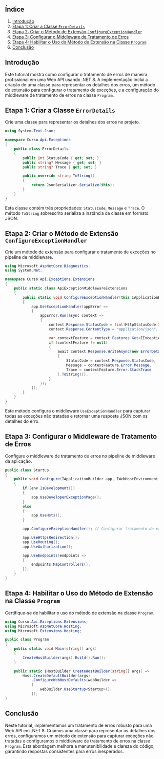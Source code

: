 
## Índice

1. [Introdução](#introdução)
2. [Etapa 1: Criar a Classe `ErrorDetails`](#etapa-1-criar-a-classe-errordetails)
3. [Etapa 2: Criar o Método de Extensão `ConfigureExceptionHandler`](#etapa-2-criar-o-método-de-extensão-configureexceptionhandler)
4. [Etapa 3: Configurar o Middleware de Tratamento de Erros](#etapa-3-configurar-o-middleware-de-tratamento-de-erros)
5. [Etapa 4: Habilitar o Uso do Método de Extensão na Classe `Program`](#etapa-4-habilitar-o-uso-do-método-de-extensão-na-classe-program)
6. [Conclusão](#conclusão)

## Introdução

Este tutorial mostra como configurar o tratamento de erros de maneira profissional em uma Web API usando .NET 8. A implementação inclui a criação de uma classe para representar os detalhes dos erros, um método de extensão para configurar o tratamento de exceções, e a configuração do middleware de tratamento de erros na classe `Program`.

## Etapa 1: Criar a Classe `ErrorDetails`

Crie uma classe para representar os detalhes dos erros no projeto.

```csharp
using System.Text.Json;

namespace Curso.Api.Exceptions
{
    public class ErrorDetails
    {
        public int StatusCode { get; set; }
        public string? Message { get; set; }
        public string? Trace { get; set; }

        public override string ToString()
        {
            return JsonSerializer.Serialize(this);
        }
    }
}
```

Esta classe contém três propriedades: `StatusCode`, `Message` e `Trace`. O método `ToString` sobrescrito serializa a instância da classe em formato JSON.

## Etapa 2: Criar o Método de Extensão `ConfigureExceptionHandler`

Crie um método de extensão para configurar o tratamento de exceções no pipeline de middleware.

```csharp
using Microsoft.AspNetCore.Diagnostics;
using System.Net;

namespace Curso.Api.Exceptions.Extensions
{
    public static class ApiExceptionMiddlewareExtensions
    {
        public static void ConfigureExceptionHandler(this IApplicationBuilder app)
        {
            app.UseExceptionHandler(appError =>
            {
                appError.Run(async context =>
                {
                    context.Response.StatusCode = (int)HttpStatusCode.InternalServerError;
                    context.Response.ContentType = "application/json";

                    var contextFeature = context.Features.Get<IExceptionHandlerFeature>();
                    if (contextFeature != null)
                    {
                        await context.Response.WriteAsync(new ErrorDetails()
                        {
                            StatusCode = context.Response.StatusCode,
                            Message = contextFeature.Error.Message,
                            Trace = contextFeature.Error.StackTrace
                        }.ToString());
                    }
                });
            });
        }
    }
}
```

Este método configura o middleware `UseExceptionHandler` para capturar todas as exceções não tratadas e retornar uma resposta JSON com os detalhes do erro.

## Etapa 3: Configurar o Middleware de Tratamento de Erros

Configure o middleware de tratamento de erros no pipeline de middleware da aplicação.

```csharp
public class Startup
{
    public void Configure(IApplicationBuilder app, IWebHostEnvironment env)
    {
        if (env.IsDevelopment())
        {
            app.UseDeveloperExceptionPage();
        }
        else
        {
            app.UseHsts();
        }

        app.ConfigureExceptionHandler(); // Configurar tratamento de erros

        app.UseHttpsRedirection();
        app.UseRouting();
        app.UseAuthorization();

        app.UseEndpoints(endpoints =>
        {
            endpoints.MapControllers();
        });
    }
}
```

## Etapa 4: Habilitar o Uso do Método de Extensão na Classe `Program`

Certifique-se de habilitar o uso do método de extensão na classe `Program`.

```csharp
using Curso.Api.Exceptions.Extensions;
using Microsoft.AspNetCore.Hosting;
using Microsoft.Extensions.Hosting;

public class Program
{
    public static void Main(string[] args)
    {
        CreateHostBuilder(args).Build().Run();
    }

    public static IHostBuilder CreateHostBuilder(string[] args) =>
        Host.CreateDefaultBuilder(args)
            .ConfigureWebHostDefaults(webBuilder =>
            {
                webBuilder.UseStartup<Startup>();
            });
}
```

## Conclusão

Neste tutorial, implementamos um tratamento de erros robusto para uma Web API em .NET 8. Criamos uma classe para representar os detalhes dos erros, configuramos um método de extensão para capturar exceções não tratadas e configuramos o middleware de tratamento de erros na classe `Program`. Esta abordagem melhora a manutenibilidade e clareza do código, garantindo respostas consistentes para erros inesperados.

